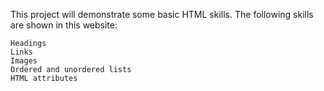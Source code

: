 This project will demonstrate some basic HTML skills.
The following skills are shown in this website:

    Headings
    Links
    Images
    Ordered and unordered lists
    HTML attributes
